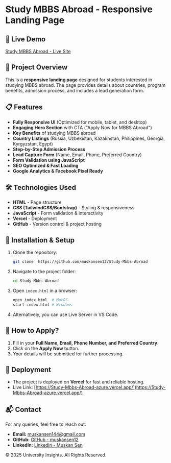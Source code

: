 # Study MBBS Abroad - Responsive Landing Page

## 🚀 Live Demo
[Study MBBS Abroad - Live Site](https://study-mbbs-abroad-azure.vercel.app/)

## 📌 Project Overview
This is a **responsive landing page** designed for students interested in studying MBBS abroad. The page provides details about countries, program benefits, admission process, and includes a lead generation form.

## 📋 Features
- **Fully Responsive UI** (Optimized for mobile, tablet, and desktop)
- **Engaging Hero Section** with CTA ("Apply Now for MBBS Abroad")
- **Key Benefits** of studying MBBS abroad
- **Country Listings** (Russia, Uzbekistan, Kazakhstan, Philippines, Georgia, Kyrgyzstan, Egypt)
- **Step-by-Step Admission Process**
- **Lead Capture Form** (Name, Email, Phone, Preferred Country)
- **Form Validation using JavaScript**
- **SEO Optimized & Fast Loading**
- **Google Analytics & Facebook Pixel Ready**

## 🛠️ Technologies Used
- **HTML** - Page structure
- **CSS (TailwindCSS/Bootstrap)** - Styling & responsiveness
- **JavaScript** - Form validation & interactivity
- **Vercel** - Deployment
- **GitHub** - Version control & project hosting

## 🔧 Installation & Setup
1. Clone the repository:
   ```bash
   git clone  https://github.com/muskansen12/Study-Mbbs-Abroad
   ```
2. Navigate to the project folder:
   ```bash
   cd Study-Mbbs-Abroad
   ```
3. Open `index.html` in a browser:
   ```bash
   open index.html  # MacOS
   start index.html # Windows
   ```
4. Alternatively, you can use Live Server in VS Code.

## 📝 How to Apply?
1. Fill in your **Full Name, Email, Phone Number, and Preferred Country**.
2. Click on the **Apply Now** button.
3. Your details will be submitted for further processing.

## 📌 Deployment
- The project is deployed on **Vercel** for fast and reliable hosting.
- Live Link: [https://Study-Mbbs-Abroad-azure.vercel.app/](https://Study-Mbbs-Abroad-azure.vercel.app/)

## 📬 Contact
For any queries, feel free to reach out:
- **Email:** muskansen144@gmail.com
- **GitHub:** [GitHub - muskansen12](https://github.com/muskansen12)
- **LinkedIn:** [LinkedIn - Muskan Sen](https://www.linkedin.com/in/muskan-sen-ab5501237/)


© 2025 University Insights. All Rights Reserved.
